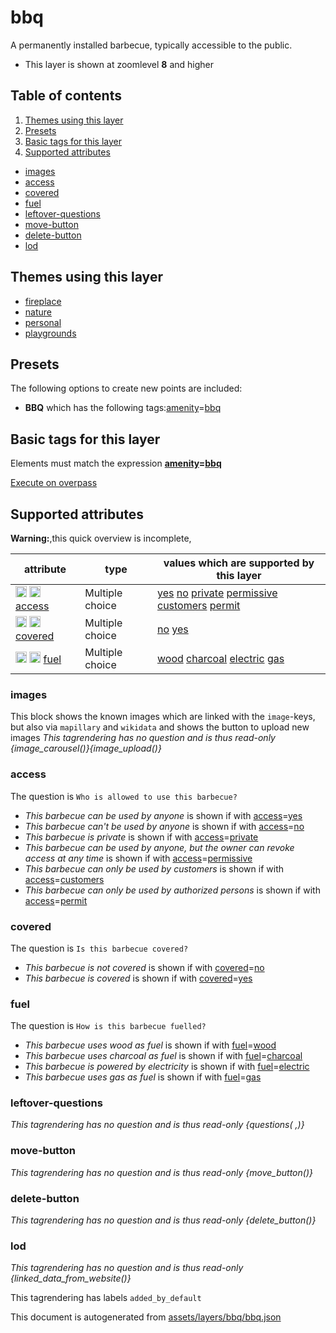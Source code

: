 [//]: # (WARNING: this file is automatically generated. Please find the sources at the bottom and edit those sources)

# bbq

A permanently installed barbecue, typically accessible to the public.

 - This layer is shown at zoomlevel **8** and higher

## Table of contents

1. [Themes using this layer](#themes-using-this-layer)
2. [Presets](#presets)
3. [Basic tags for this layer](#basic-tags-for-this-layer)
4. [Supported attributes](#supported-attributes)
  - [images](#images)
  - [access](#access)
  - [covered](#covered)
  - [fuel](#fuel)
  - [leftover-questions](#leftover-questions)
  - [move-button](#move-button)
  - [delete-button](#delete-button)
  - [lod](#lod)

## Themes using this layer

 - [fireplace](https://mapcomplete.org/fireplace)
 - [nature](https://mapcomplete.org/nature)
 - [personal](https://mapcomplete.org/personal)
 - [playgrounds](https://mapcomplete.org/playgrounds)

## Presets

The following options to create new points are included:

 - **BBQ** which has the following tags:<a href='https://wiki.openstreetmap.org/wiki/Key:amenity' target='_blank'>amenity</a>=<a href='https://wiki.openstreetmap.org/wiki/Tag:amenity%3Dbbq' target='_blank'>bbq</a>

## Basic tags for this layer

Elements must match the expression **<a href='https://wiki.openstreetmap.org/wiki/Key:amenity' target='_blank'>amenity</a>=<a href='https://wiki.openstreetmap.org/wiki/Tag:amenity%3Dbbq' target='_blank'>bbq</a>**

[Execute on overpass](http://overpass-turbo.eu/?Q=%5Bout%3Ajson%5D%5Btimeout%3A90%5D%3B%28%20%20%20%20nwr%5B%22amenity%22%3D%22bbq%22%5D%28%7B%7Bbbox%7D%7D%29%3B%0A%29%3Bout%20body%3B%3E%3Bout%20skel%20qt%3B)

## Supported attributes

**Warning:**,this quick overview is incomplete,

| attribute | type | values which are supported by this layer |
-----|-----|----- |
| <a target="_blank" href='https://taginfo.openstreetmap.org/keys/access#values'><img src='https://mapcomplete.org/assets/svg/search.svg' height='18px'></a> <a target="_blank" href='https://taghistory.raifer.tech/?#***/access/'><img src='https://mapcomplete.org/assets/svg/statistics.svg' height='18px'></a> [access](https://wiki.openstreetmap.org/wiki/Key:access) | Multiple choice | [yes](https://wiki.openstreetmap.org/wiki/Tag:access%3Dyes) [no](https://wiki.openstreetmap.org/wiki/Tag:access%3Dno) [private](https://wiki.openstreetmap.org/wiki/Tag:access%3Dprivate) [permissive](https://wiki.openstreetmap.org/wiki/Tag:access%3Dpermissive) [customers](https://wiki.openstreetmap.org/wiki/Tag:access%3Dcustomers) [permit](https://wiki.openstreetmap.org/wiki/Tag:access%3Dpermit) |
| <a target="_blank" href='https://taginfo.openstreetmap.org/keys/covered#values'><img src='https://mapcomplete.org/assets/svg/search.svg' height='18px'></a> <a target="_blank" href='https://taghistory.raifer.tech/?#***/covered/'><img src='https://mapcomplete.org/assets/svg/statistics.svg' height='18px'></a> [covered](https://wiki.openstreetmap.org/wiki/Key:covered) | Multiple choice | [no](https://wiki.openstreetmap.org/wiki/Tag:covered%3Dno) [yes](https://wiki.openstreetmap.org/wiki/Tag:covered%3Dyes) |
| <a target="_blank" href='https://taginfo.openstreetmap.org/keys/fuel#values'><img src='https://mapcomplete.org/assets/svg/search.svg' height='18px'></a> <a target="_blank" href='https://taghistory.raifer.tech/?#***/fuel/'><img src='https://mapcomplete.org/assets/svg/statistics.svg' height='18px'></a> [fuel](https://wiki.openstreetmap.org/wiki/Key:fuel) | Multiple choice | [wood](https://wiki.openstreetmap.org/wiki/Tag:fuel%3Dwood) [charcoal](https://wiki.openstreetmap.org/wiki/Tag:fuel%3Dcharcoal) [electric](https://wiki.openstreetmap.org/wiki/Tag:fuel%3Delectric) [gas](https://wiki.openstreetmap.org/wiki/Tag:fuel%3Dgas) |

### images
This block shows the known images which are linked with the `image`-keys, but also via `mapillary` and `wikidata` and shows the button to upload new images
_This tagrendering has no question and is thus read-only_
*{image_carousel()}{image_upload()}*

### access

The question is `Who is allowed to use this barbecue?`

 -  *This barbecue can be used by anyone* is shown if with <a href='https://wiki.openstreetmap.org/wiki/Key:access' target='_blank'>access</a>=<a href='https://wiki.openstreetmap.org/wiki/Tag:access%3Dyes' target='_blank'>yes</a>
 -  *This barbecue can't be used by anyone* is shown if with <a href='https://wiki.openstreetmap.org/wiki/Key:access' target='_blank'>access</a>=<a href='https://wiki.openstreetmap.org/wiki/Tag:access%3Dno' target='_blank'>no</a>
 -  *This barbecue is private* is shown if with <a href='https://wiki.openstreetmap.org/wiki/Key:access' target='_blank'>access</a>=<a href='https://wiki.openstreetmap.org/wiki/Tag:access%3Dprivate' target='_blank'>private</a>
 -  *This barbecue can be used by anyone, but the owner can revoke access at any time* is shown if with <a href='https://wiki.openstreetmap.org/wiki/Key:access' target='_blank'>access</a>=<a href='https://wiki.openstreetmap.org/wiki/Tag:access%3Dpermissive' target='_blank'>permissive</a>
 -  *This barbecue can only be used by customers* is shown if with <a href='https://wiki.openstreetmap.org/wiki/Key:access' target='_blank'>access</a>=<a href='https://wiki.openstreetmap.org/wiki/Tag:access%3Dcustomers' target='_blank'>customers</a>
 -  *This barbecue can only be used by authorized persons* is shown if with <a href='https://wiki.openstreetmap.org/wiki/Key:access' target='_blank'>access</a>=<a href='https://wiki.openstreetmap.org/wiki/Tag:access%3Dpermit' target='_blank'>permit</a>

### covered

The question is `Is this barbecue covered?`

 -  *This barbecue is not covered* is shown if with <a href='https://wiki.openstreetmap.org/wiki/Key:covered' target='_blank'>covered</a>=<a href='https://wiki.openstreetmap.org/wiki/Tag:covered%3Dno' target='_blank'>no</a>
 -  *This barbecue is covered* is shown if with <a href='https://wiki.openstreetmap.org/wiki/Key:covered' target='_blank'>covered</a>=<a href='https://wiki.openstreetmap.org/wiki/Tag:covered%3Dyes' target='_blank'>yes</a>

### fuel

The question is `How is this barbecue fuelled?`

 -  *This barbecue uses wood as fuel* is shown if with <a href='https://wiki.openstreetmap.org/wiki/Key:fuel' target='_blank'>fuel</a>=<a href='https://wiki.openstreetmap.org/wiki/Tag:fuel%3Dwood' target='_blank'>wood</a>
 -  *This barbecue uses charcoal as fuel* is shown if with <a href='https://wiki.openstreetmap.org/wiki/Key:fuel' target='_blank'>fuel</a>=<a href='https://wiki.openstreetmap.org/wiki/Tag:fuel%3Dcharcoal' target='_blank'>charcoal</a>
 -  *This barbecue is powered by electricity* is shown if with <a href='https://wiki.openstreetmap.org/wiki/Key:fuel' target='_blank'>fuel</a>=<a href='https://wiki.openstreetmap.org/wiki/Tag:fuel%3Delectric' target='_blank'>electric</a>
 -  *This barbecue uses gas as fuel* is shown if with <a href='https://wiki.openstreetmap.org/wiki/Key:fuel' target='_blank'>fuel</a>=<a href='https://wiki.openstreetmap.org/wiki/Tag:fuel%3Dgas' target='_blank'>gas</a>

### leftover-questions

_This tagrendering has no question and is thus read-only_
*{questions( ,)}*

### move-button

_This tagrendering has no question and is thus read-only_
*{move_button()}*

### delete-button

_This tagrendering has no question and is thus read-only_
*{delete_button()}*

### lod

_This tagrendering has no question and is thus read-only_
*{linked_data_from_website()}*

This tagrendering has labels 
`added_by_default`


This document is autogenerated from [assets/layers/bbq/bbq.json](https://github.com/pietervdvn/MapComplete/blob/develop/assets/layers/bbq/bbq.json)
